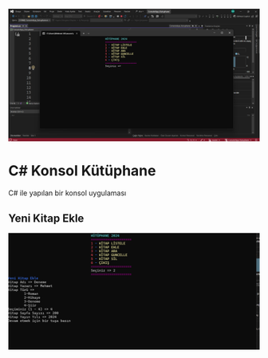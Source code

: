 ![C# Kütüphane Ana Program](https://github.com/mehmetalidurusoy/ConsoleApp-Kutuphane/blob/master/images/AnaProgram.png?raw=true)

# C# Konsol Kütüphane
C# ile yapılan bir konsol uygulaması

## Yeni Kitap Ekle
![C# Kütüphane Yeni Kitap Ekle](https://github.com/mehmetalidurusoy/ConsoleApp-Kutuphane/blob/master/images/YeniKitapEkle.png?raw=true)
